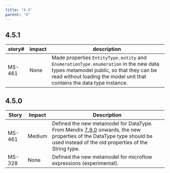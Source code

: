 ```yaml
---
title: "4.5"
parent: "4"
---
```


## 4.5.1

| story# | impact | description |
|---|---|---|
| MS-461 | None | Made properties `EntityType.entity` and `EnumerationType.enumeration` in the new data types metamodel public, so that they can be read without loading the model unit that contains the data type instance. |

## 4.5.0

| Story | Impact | Description |
|------|-----|---|
| MS-461 | Medium | Defined the new metamodel for DataType. From Mendix [7.9.0](../desktop-modeler/7) onwards, the new properties of the DataType type should be used instead of the old properties of the String type. |
| MS-328 | None | Defined the new metamodel for microflow expressions (experimental). |
